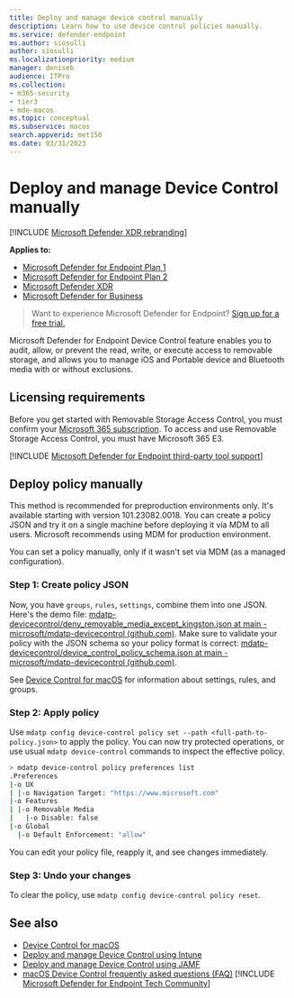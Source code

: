 ```yaml
---
title: Deploy and manage device control manually
description: Learn how to use device control policies manually.
ms.service: defender-endpoint
ms.author: siosulli
author: siosulli
ms.localizationpriority: medium
manager: deniseb
audience: ITPro
ms.collection: 
- m365-security
- tier3
- mde-macos
ms.topic: conceptual
ms.subservice: macos
search.appverid: met150
ms.date: 03/31/2023
---
```


# Deploy and manage Device Control manually

[!INCLUDE [Microsoft Defender XDR rebranding](../includes/microsoft-defender.md)]

**Applies to:**

- [Microsoft Defender for Endpoint Plan 1](microsoft-defender-endpoint.md)
- [Microsoft Defender for Endpoint Plan 2](microsoft-defender-endpoint.md)
- [Microsoft Defender XDR](/defender-xdr)
- [Microsoft Defender for Business](/defender-business)

> Want to experience Microsoft Defender for Endpoint? [Sign up for a free trial.](https://signup.microsoft.com/create-account/signup?products=7f379fee-c4f9-4278-b0a1-e4c8c2fcdf7e&ru=https://aka.ms/MDEp2OpenTrial?ocid=docs-wdatp-exposedapis-abovefoldlink)

Microsoft Defender for Endpoint Device Control feature enables you to audit, allow, or prevent the read, write, or execute access to removable storage, and allows you to manage iOS and Portable device and Bluetooth media with or without exclusions.

## Licensing requirements

Before you get started with Removable Storage Access Control, you must confirm your [Microsoft 365 subscription](https://www.microsoft.com/microsoft-365/compare-microsoft-365-enterprise-plans?rtc=3). To access and use Removable Storage Access Control, you must have Microsoft 365 E3.

[!INCLUDE [Microsoft Defender for Endpoint third-party tool support](../includes/support.md)]

## Deploy policy manually

This method is recommended for preproduction environments only. It's available starting with version 101.23082.0018.
You can create a policy JSON and try it on a single machine before deploying it via MDM to all users.
Microsoft recommends using MDM for production environment.

You can set a policy manually, only if it wasn't set via MDM (as a managed configuration).

### Step 1: Create policy JSON

Now, you have `groups`, `rules`, `settings`, combine them into one JSON. Here's the demo file: [mdatp-devicecontrol/deny_removable_media_except_kingston.json at main - microsoft/mdatp-devicecontrol (github.com)](https://github.com/microsoft/mdatp-devicecontrol/blob/main/macOS/policy/samples/deny_removable_media_except_kingston.md). Make sure to validate your policy with the JSON schema so your policy format is correct: [mdatp-devicecontrol/device_control_policy_schema.json at main - microsoft/mdatp-devicecontrol (github.com)](https://github.com/microsoft/mdatp-devicecontrol/blob/main/macOS/policy/device_control_policy_schema.json).

See [Device Control for macOS](mac-device-control-overview.md) for information about settings, rules, and groups.

### Step 2: Apply policy

Use `mdatp config device-control policy set --path <full-path-to-policy.json>` to apply the policy.
You can now try protected operations, or use usual `mdatp device-control` commands to inspect the effective policy.

```sh
> mdatp device-control policy preferences list
.Preferences
|-o UX
| |-o Navigation Target: "https://www.microsoft.com"
|-o Features
| |-o Removable Media
|   |-o Disable: false
|-o Global
  |-o Default Enforcement: "allow"

```

You can edit your policy file, reapply it, and see changes immediately.

### Step 3: Undo your changes

To clear the policy, use `mdatp config device-control policy reset`.

## See also

- [Device Control for macOS](mac-device-control-overview.md)
- [Deploy and manage Device Control using Intune](mac-device-control-intune.md)
- [Deploy and manage Device Control using JAMF](mac-device-control-jamf.md)
- [macOS Device Control frequently asked questions (FAQ)](mac-device-control-faq.md)
[!INCLUDE [Microsoft Defender for Endpoint Tech Community](../includes/defender-mde-techcommunity.md)]
